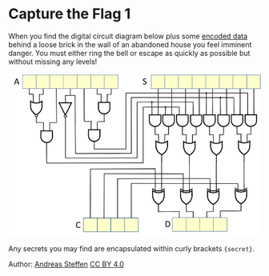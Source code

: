 # Capture the Flag 1

When you find the digital circuit diagram below plus some [encoded data][CTF1_CODE] behind a loose brick in the wall of an abandoned house you feel imminent danger. You must either ring the bell or escape as quickly as possible but without missing any levels!

![Boolean Circuit][CTF1_IMG]

Any secrets you may find are encapsulated within curly brackets `{secret}`.

[CTF1_IMG]: CTF1_800.png "Digital Circuit Diagram"
[CTF1_CODE]: ctf1.py

Author:  [Andreas Steffen][AS] [CC BY 4.0][CC]

[AS]: mailto:andreas.steffen@strongsec.net
[CC]: http://creativecommons.org/licenses/by/4.0/
